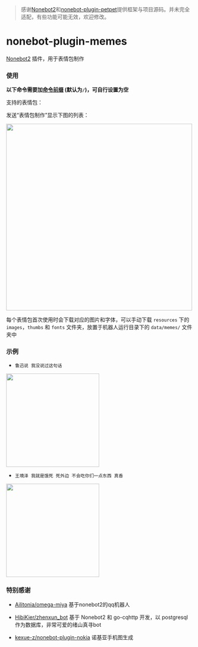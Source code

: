 > 感谢[Nonebot2](https://github.com/nonebot/nonebot2)和[nonebot-plugin-petpet](https://github.com/MeetWq/nonebot-plugin-petpet)提供框架与项目源码。并未完全适配，有些功能可能无效，欢迎修改。

# nonebot-plugin-memes

[Nonebot2](https://github.com/nonebot/nonebot2) 插件，用于表情包制作


### 使用

**以下命令需要加[命令前缀](https://v2.nonebot.dev/docs/api/config#Config-command_start) (默认为`/`)，可自行设置为空**

支持的表情包：

发送“表情包制作”显示下图的列表：

<div align="left">
  <img src="https://s2.loli.net/2022/01/19/KNnsQxOrFgouV6z.jpg" width="500" />
</div>


每个表情包首次使用时会下载对应的图片和字体，可以手动下载 `resources` 下的 `images`，`thumbs` 和 `fonts` 文件夹，放置于机器人运行目录下的 `data/memes/` 文件夹中


### 示例

 - `鲁迅说 我没说过这句话`

<div align="left">
  <img src="./examples/2.png" width="250" />
</div>


 - `王境泽 我就是饿死 死外边 不会吃你们一点东西 真香`

<div align="left">
  <img src="./examples/3.gif" width="250" />
</div>


### 特别感谢

- [Ailitonia/omega-miya](https://github.com/Ailitonia/omega-miya) 基于nonebot2的qq机器人

- [HibiKier/zhenxun_bot](https://github.com/HibiKier/zhenxun_bot) 基于 Nonebot2 和 go-cqhttp 开发，以 postgresql 作为数据库，非常可爱的绪山真寻bot

- [kexue-z/nonebot-plugin-nokia](https://github.com/kexue-z/nonebot-plugin-nokia) 诺基亚手机图生成
